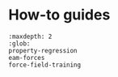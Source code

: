 # How-to guides

```{toctree}
:maxdepth: 2
:glob:
property-regression
eam-forces
force-field-training
```
